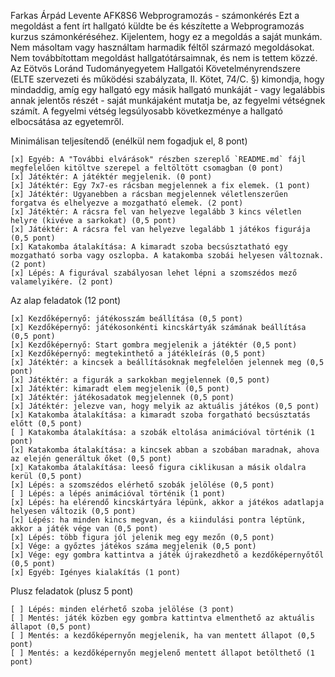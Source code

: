 Farkas Árpád Levente
AFK8S6
Webprogramozás - számonkérés
Ezt a megoldást a fent írt hallgató küldte be és készítette a Webprogramozás kurzus számonkéréséhez.
Kijelentem, hogy ez a megoldás a saját munkám. Nem másoltam vagy használtam harmadik féltől 
származó megoldásokat. Nem továbbítottam megoldást hallgatótársaimnak, és nem is tettem közzé. 
Az Eötvös Loránd Tudományegyetem Hallgatói Követelményrendszere 
(ELTE szervezeti és működési szabályzata, II. Kötet, 74/C. §) kimondja, hogy mindaddig, 
amíg egy hallgató egy másik hallgató munkáját - vagy legalábbis annak jelentős részét - 
saját munkájaként mutatja be, az fegyelmi vétségnek számít. 
A fegyelmi vétség legsúlyosabb következménye a hallgató elbocsátása az egyetemről.

Minimálisan teljesítendő (enélkül nem fogadjuk el, 8 pont)

    [x] Egyéb: A "További elvárások" részben szereplő `README.md` fájl megfelelően kitöltve szerepel a feltöltött csomagban (0 pont)
    [x] Játéktér: A játéktér megjelenik. (0 pont)
    [x] Játéktér: Egy 7x7-es rácsban megjelennek a fix elemek. (1 pont)
    [x] Játéktér: Ugyanebben a rácsban megjelennek véletlenszerűen forgatva és elhelyezve a mozgatható elemek. (2 pont)
    [x] Játéktér: A rácsra fel van helyezve legalább 3 kincs véletlen helyre (kivéve a sarkokat) (0,5 pont)
    [x] Játéktér: A rácsra fel van helyezve legalább 1 játékos figurája (0,5 pont)
    [x] Katakomba átalakítása: A kimaradt szoba becsúsztatható egy mozgatható sorba vagy oszlopba. A katakomba szobái helyesen változnak. (2 pont)
    [x] Lépés: A figurával szabályosan lehet lépni a szomszédos mező valamelyikére. (2 pont)

Az alap feladatok (12 pont)

    [x] Kezdőképernyő: játékosszám beállítása (0,5 pont)
    [x] Kezdőképernyő: játékosonkénti kincskártyák számának beállítása (0,5 pont)
    [x] Kezdőképernyő: Start gombra megjelenik a játéktér (0,5 pont)
    [x] Kezdőképernyő: megtekinthető a játékleírás (0,5 pont)
    [x] Játéktér: a kincsek a beállításoknak megfelelően jelennek meg (0,5 pont)
    [x] Játéktér: a figurák a sarkokban megjelennek (0,5 pont)
    [x] Játéktér: kimaradt elem megjelenik (0,5 pont)
    [x] Játéktér: játékosadatok megjelennek (0,5 pont)
    [x] Játéktér: jelezve van, hogy melyik az aktuális játékos (0,5 pont)
    [x] Katakomba átalakítása: a kimaradt szoba forgatható becsúsztatás előtt (0,5 pont)
    [ ] Katakomba átalakítása: a szobák eltolása animációval történik (1 pont)
    [x] Katakomba átalakítása: a kincsek abban a szobában maradnak, ahova az elején generáltuk őket (0,5 pont)
    [x] Katakomba átalakítása: leeső figura ciklikusan a másik oldalra kerül (0,5 pont)
    [x] Lépés: a szomszédos elérhető szobák jelölése (0,5 pont)
    [ ] Lépés: a lépés animációval történik (1 pont)
    [x] Lépés: ha elérendő kincskártyára lépünk, akkor a játékos adatlapja helyesen változik (0,5 pont)
    [x] Lépés: ha minden kincs megvan, és a kiindulási pontra léptünk, akkor a játék vége van (0,5 pont)
    [x] Lépés: több figura jól jelenik meg egy mezőn (0,5 pont)
    [x] Vége: a győztes játékos száma megjelenik (0,5 pont)
    [x] Vége: egy gombra kattintva a játék újrakezdhető a kezdőképernyőtől (0,5 pont)
    [x] Egyéb: Igényes kialakítás (1 pont)

Plusz feladatok (plusz 5 pont)

    [ ] Lépés: minden elérhető szoba jelölése (3 pont)
    [ ] Mentés: játék közben egy gombra kattintva elmenthető az aktuális állapot (0,5 pont)
    [ ] Mentés: a kezdőképernyőn megjelenik, ha van mentett állapot (0,5 pont)
    [ ] Mentés: a kezdőképernyőn megjelenő mentett állapot betölthető (1 pont)


